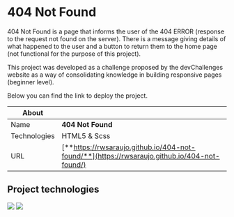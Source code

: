 # 404 Not Found

404 Not Found is a page that informs the user of the 404 ERROR (response to the request not found on the server). There is a message giving details of what happened to the user and a button to return them to the home page (not functional for the purpose of this project).

This project was developed as a challenge proposed by the devChallenges website as a way of consolidating knowledge in building responsive pages (beginner level).

Below you can find the link to deploy the project.

| About        |                                                                                              |
| ------------ | -------------------------------------------------------------------------------------------- |
| Name         | **404 Not Found**                                                                            |
| Technologies | HTML5 & Scss                                                                                 |
| URL          | [**https://rwsaraujo.github.io/404-not-found/**](https://rwsaraujo.github.io/404-not-found/) |

## Project technologies

<div>
  <img src="https://img.shields.io/badge/HTML5-dd4b25?style=for-the-badge&logo=html5&logoColor=fff">
  <img src="https://img.shields.io/badge/scss-c66394?style=for-the-badge&logo=sass&logoColor=fff">
</div>
